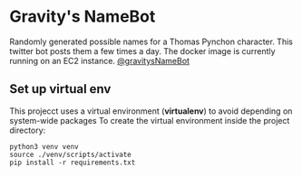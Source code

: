 # Gravity's NameBot
Randomly generated possible names for a Thomas Pynchon character. This twitter bot posts them a few times a day. The docker image is currently running on an EC2 instance.
[@gravitysNameBot](https://twitter.com/gravitysNameBot)


## Set up virtual env
This projecct uses a virtual environment (**virtualenv**) to avoid depending on system-wide packages
To create the virtual environment inside the project directory:

```
python3 venv venv
source ./venv/scripts/activate
pip install -r requirements.txt
```